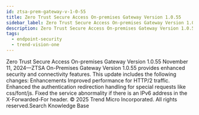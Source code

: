 ```yaml
---
id: ztsa-prem-gateway-v-1-0-55
title: Zero Trust Secure Access On-premises Gateway Version 1.0.55
sidebar_label: Zero Trust Secure Access On-premises Gateway Version 1.0.55
description: Zero Trust Secure Access On-premises Gateway Version 1.0.55
tags:
  - endpoint-security
  - trend-vision-one
---
```


 Zero Trust Secure Access On-premises Gateway Version 1.0.55 November 11, 2024—ZTSA On-Premises Gateway Version 1.0.55 provides enhanced security and connectivity features. This update includes the following changes: Enhancements Improved performance for HTTP/2 traffic. Enhanced the authentication redirection handling for special requests like css/font/js. Fixed the service abnormality if there is an IPv6 address in the X-Forwarded-For header. © 2025 Trend Micro Incorporated. All rights reserved.Search Knowledge Base